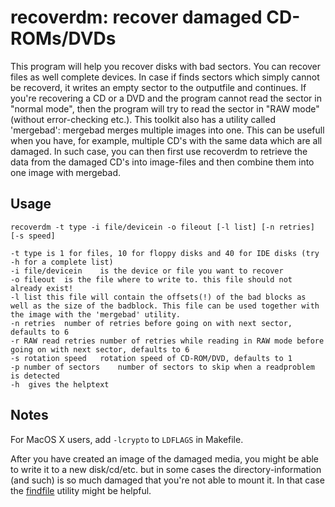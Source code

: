 # recoverdm: recover damaged CD-ROMs/DVDs

This program will help you recover disks with bad sectors. You can recover files as well complete devices.
In case if finds sectors which simply cannot be recoverd, it writes an empty sector to the outputfile and continues. If you're recovering a CD or a DVD and the program cannot read the sector in "normal mode", then the program will try to read the sector in "RAW mode" (without error-checking etc.).
This toolkit also has a utility called 'mergebad': mergebad merges multiple images into one. This can be usefull when you have, for example, multiple CD's with the same data which are all damaged. In such case, you can then first use recoverdm to retrieve the data from the damaged CD's into image-files and then combine them into one image with mergebad.

## Usage

```
recoverdm -t type -i file/devicein -o fileout [-l list] [-n retries] [-s speed]

-t type	is 1 for files, 10 for floppy disks and 40 for IDE disks (try -h for a complete list)
-i file/devicein	is the device or file you want to recover
-o fileout	is the file where to write to. this file should not already exist!
-l list	this file will contain the offsets(!) of the bad blocks as well as the size of the badblock. This file can be used together with the image with the 'mergebad' utility.
-n retries	number of retries before going on with next sector, defaults to 6
-r RAW read retries	number of retries while reading in RAW mode before going on with next sector, defaults to 6
-s rotation speed	rotation speed of CD-ROM/DVD, defaults to 1
-p number of sectors	number of sectors to skip when a readproblem is detected
-h	gives the helptext
```

## Notes

For MacOS X users, add `-lcrypto` to `LDFLAGS` in Makefile.

After you have created an image of the damaged media, you might be able to write it to a new disk/cd/etc. but in some cases the directory-information (and such) is so much damaged that you're not able to mount it. In that case the [findfile](http://web.archive.org/web/20150922195525/http://www.vanheusden.com/findfile/) utility might be helpful.
